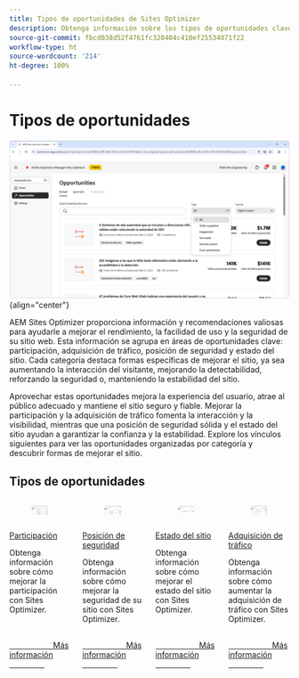 ```yaml
---
title: Tipos de oportunidades de Sites Optimizer
description: Obtenga información sobre los tipos de oportunidades clave en Sites Optimizer y cómo pueden ayudarle a mejorar el rendimiento de su sitio.
source-git-commit: fbcd038d52f4761fc328404c410ef25534071f22
workflow-type: ht
source-wordcount: '214'
ht-degree: 100%

---
```



# Tipos de oportunidades

![Tipos de oportunidades](./assets/overview/hero.png){align="center"}

AEM Sites Optimizer proporciona información y recomendaciones valiosas para ayudarle a mejorar el rendimiento, la facilidad de uso y la seguridad de su sitio web. Esta información se agrupa en áreas de oportunidades clave: participación, adquisición de tráfico, posición de seguridad y estado del sitio. Cada categoría destaca formas específicas de mejorar el sitio, ya sea aumentando la interacción del visitante, mejorando la detectabilidad, reforzando la seguridad o, manteniendo la estabilidad del sitio.

Aprovechar estas oportunidades mejora la experiencia del usuario, atrae al público adecuado y mantiene el sitio seguro y fiable. Mejorar la participación y la adquisición de tráfico fomenta la interacción y la visibilidad, mientras que una posición de seguridad sólida y el estado del sitio ayudan a garantizar la confianza y la estabilidad. Explore los vínculos siguientes para ver las oportunidades organizadas por categoría y descubrir formas de mejorar el sitio.

## Tipos de oportunidades

<!-- CARDS 

* ./engagement.md
   { title = Engagement }
* ./security-posture.md
   { title = Security posture }
* ./site-health.md
   { title = Site health }
* ./traffic-acquisition.md
   { title = Traffic acquisition }

-->
<!-- START CARDS HTML - DO NOT MODIFY BY HAND -->
<div class="columns">
    <div class="column is-half-tablet is-half-desktop is-one-third-widescreen" aria-label="Engagement">
        <div class="card" style="height: 100%; display: flex; flex-direction: column; height: 100%;">
            <div class="card-image">
                <figure class="image x-is-16by9">
                    <a href="./engagement.md" title="Participación" target="_blank" rel="referrer">
                        <img class="is-bordered-r-small" src="assets/engagement/hero.png" alt="Participación"
                             style="width: 100%; aspect-ratio: 16 / 9; object-fit: cover; overflow: hidden; display: block; margin: auto;">
                    </a>
                </figure>
            </div>
            <div class="card-content is-padded-small" style="display: flex; flex-direction: column; flex-grow: 1; justify-content: space-between;">
                <div class="top-card-content">
                    <p class="headline is-size-6 has-text-weight-bold">
                        <a href="./engagement.md" target="_blank" rel="referrer" title="Participación">Participación</a>
                    </p>
                    <p class="is-size-6">Obtenga información sobre cómo mejorar la participación con Sites Optimizer.</p>
                </div>
                <a href="./engagement.md" target="_blank" rel="referrer" class="spectrum-Button spectrum-Button--outline spectrum-Button--primary spectrum-Button--sizeM" style="align-self: flex-start; margin-top: 1rem;">
                    <span class="spectrum-Button-label has-no-wrap has-text-weight-bold">Más información</span>
                </a>
            </div>
        </div>
    </div>
    <div class="column is-half-tablet is-half-desktop is-one-third-widescreen" aria-label="Security posture">
        <div class="card" style="height: 100%; display: flex; flex-direction: column; height: 100%;">
            <div class="card-image">
                <figure class="image x-is-16by9">
                    <a href="./security-posture.md" title="Posición de seguridad" target="_blank" rel="referrer">
                        <img class="is-bordered-r-small" src="assets/security-posture/hero.png" alt="Posición de seguridad"
                             style="width: 100%; aspect-ratio: 16 / 9; object-fit: cover; overflow: hidden; display: block; margin: auto;">
                    </a>
                </figure>
            </div>
            <div class="card-content is-padded-small" style="display: flex; flex-direction: column; flex-grow: 1; justify-content: space-between;">
                <div class="top-card-content">
                    <p class="headline is-size-6 has-text-weight-bold">
                        <a href="./security-posture.md" target="_blank" rel="referrer" title="Posición de seguridad">Posición de seguridad</a>
                    </p>
                    <p class="is-size-6">Obtenga información sobre cómo mejorar la seguridad de su sitio con Sites Optimizer.</p>
                </div>
                <a href="./security-posture.md" target="_blank" rel="referrer" class="spectrum-Button spectrum-Button--outline spectrum-Button--primary spectrum-Button--sizeM" style="align-self: flex-start; margin-top: 1rem;">
                    <span class="spectrum-Button-label has-no-wrap has-text-weight-bold">Más información</span>
                </a>
            </div>
        </div>
    </div>
    <div class="column is-half-tablet is-half-desktop is-one-third-widescreen" aria-label="Site health">
        <div class="card" style="height: 100%; display: flex; flex-direction: column; height: 100%;">
            <div class="card-image">
                <figure class="image x-is-16by9">
                    <a href="./site-health.md" title="Estado del sitio" target="_blank" rel="referrer">
                        <img class="is-bordered-r-small" src="assets/site-health/hero.png" alt="Estado del sitio"
                             style="width: 100%; aspect-ratio: 16 / 9; object-fit: cover; overflow: hidden; display: block; margin: auto;">
                    </a>
                </figure>
            </div>
            <div class="card-content is-padded-small" style="display: flex; flex-direction: column; flex-grow: 1; justify-content: space-between;">
                <div class="top-card-content">
                    <p class="headline is-size-6 has-text-weight-bold">
                        <a href="./site-health.md" target="_blank" rel="referrer" title="Estado del sitio">Estado del sitio</a>
                    </p>
                    <p class="is-size-6">Obtenga información sobre cómo mejorar el estado del sitio con Sites Optimizer.</p>
                </div>
                <a href="./site-health.md" target="_blank" rel="referrer" class="spectrum-Button spectrum-Button--outline spectrum-Button--primary spectrum-Button--sizeM" style="align-self: flex-start; margin-top: 1rem;">
                    <span class="spectrum-Button-label has-no-wrap has-text-weight-bold">Más información</span>
                </a>
            </div>
        </div>
    </div>
    <div class="column is-half-tablet is-half-desktop is-one-third-widescreen" aria-label="Traffic acquisition">
        <div class="card" style="height: 100%; display: flex; flex-direction: column; height: 100%;">
            <div class="card-image">
                <figure class="image x-is-16by9">
                    <a href="./traffic-acquisition.md" title="Adquisición de tráfico" target="_blank" rel="referrer">
                        <img class="is-bordered-r-small" src="assets/traffic-acquisition/hero.png" alt="Adquisición de tráfico"
                             style="width: 100%; aspect-ratio: 16 / 9; object-fit: cover; overflow: hidden; display: block; margin: auto;">
                    </a>
                </figure>
            </div>
            <div class="card-content is-padded-small" style="display: flex; flex-direction: column; flex-grow: 1; justify-content: space-between;">
                <div class="top-card-content">
                    <p class="headline is-size-6 has-text-weight-bold">
                        <a href="./traffic-acquisition.md" target="_blank" rel="referrer" title="Adquisición de tráfico">Adquisición de tráfico</a>
                    </p>
                    <p class="is-size-6">Obtenga información sobre cómo aumentar la adquisición de tráfico con Sites Optimizer.</p>
                </div>
                <a href="./traffic-acquisition.md" target="_blank" rel="referrer" class="spectrum-Button spectrum-Button--outline spectrum-Button--primary spectrum-Button--sizeM" style="align-self: flex-start; margin-top: 1rem;">
                    <span class="spectrum-Button-label has-no-wrap has-text-weight-bold">Más información</span>
                </a>
            </div>
        </div>
    </div>
</div>
<!-- END CARDS HTML - DO NOT MODIFY BY HAND -->
